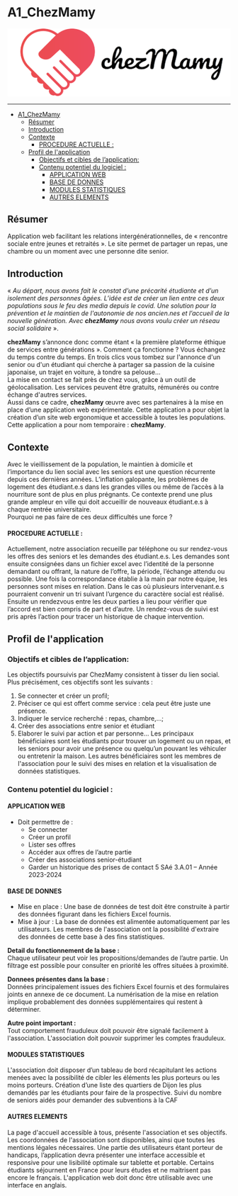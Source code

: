 # A1_ChezMamy

![logo.png](public%2Fimg%2Flogo.png)

---

<!-- TOC -->
* [A1_ChezMamy](#a1chezmamy)
  * [Résumer](#résumer)
  * [Introduction](#introduction)
  * [Contexte](#contexte-)
      * [PROCEDURE ACTUELLE :](#procedure-actuelle-)
  * [Profil de l'application](#profil-de-lapplication)
    * [Objectifs et cibles de l’application:](#objectifs-et-cibles-de-lapplication)
    * [Contenu potentiel du logiciel :](#contenu-potentiel-du-logiciel-)
      * [APPLICATION WEB](#application-web)
      * [BASE DE DONNES](#base-de-donnes)
      * [MODULES STATISTIQUES](#modules-statistiques)
      * [AUTRES ELEMENTS](#autres-elements)
<!-- TOC -->

## Résumer
Application web facilitant les relations
intergénérationnelles, de « rencontre
sociale entre jeunes et retraités ». Le site
permet de partager un repas, une
chambre ou un moment avec une
personne dite senior.

## Introduction
« _Au départ, nous avons fait le constat d’une précarité étudiante et d’un isolement des
personnes âgées. L’idée est de créer un lien entre ces deux populations sous le feu des media
depuis le covid. Une solution pour la prévention et le maintien de l'autonomie de nos
ancien.nes et l’accueil de la nouvelle génération. Avec **chezMamy** nous avons voulu créer un
réseau social solidaire_ ».

**chezMamy** s’annonce donc comme étant « la première plateforme éthique de services entre
générations ». Comment ça fonctionne ? Vous échangez du temps contre du temps. En trois
clics vous tombez sur l'annonce d'un senior ou d'un étudiant qui cherche à partager sa passion
de la cuisine japonaise, un trajet en voiture, à tondre sa pelouse...
\
La mise en contact se fait près de chez vous, grâce à un outil de géolocalisation. Les services
peuvent être gratuits, rémunérés ou contre échange d'autres services.
\
Aussi dans ce cadre, **chezMamy** œuvre avec ses partenaires à la mise en place d’une
application web expérimentale. Cette application a pour objet la création d’un site web
ergonomique et accessible à toutes les populations. Cette application a pour nom temporaire :
**chezMamy**.

## Contexte 
Avec le vieillissement de la population, le maintien à domicile et l’importance du lien social
avec les seniors est une question récurrente depuis ces dernières années. L’inflation
galopante, les problèmes de logement des étudiant.e.s dans les grandes villes ou même de
l’accès à la nourriture sont de plus en plus prégnants. Ce contexte prend une plus grande
ampleur en ville qui doit accueillir de nouveaux étudiant.e.s à chaque rentrée universitaire.
\
Pourquoi ne pas faire de ces deux difficultés une force ?

#### PROCEDURE ACTUELLE :

Actuellement, notre association recueille par téléphone ou sur rendez-vous les offres des
seniors et les demandes des étudiant.e.s. Les demandes sont ensuite consignées dans un
fichier excel avec l’identité de la personne demandant ou offrant, la nature de l’offre, la
période, l’échange attendu ou possible. Une fois la correspondance établie à la main par notre
équipe, les personnes sont mises en relation. Dans le cas où plusieurs intervenant.e.s
pourraient convenir un tri suivant l’urgence du caractère social est réalisé. Ensuite un rendezvous entre les deux parties a lieu pour vérifier que l’accord est bien compris de part et d’autre.
Un rendez-vous de suivi est pris après l’action pour tracer un historique de chaque
intervention.

## Profil de l'application

### Objectifs et cibles de l’application:

Les objectifs poursuivis par ChezMamy consistent à tisser du lien social. Plus précisément,
ces objectifs sont les suivants :

1) Se connecter et créer un profil;
2) Préciser ce qui est offert comme service : cela peut être juste une présence.
3) Indiquer le service recherché : repas, chambre,…;
4) Créer des associations entre senior et étudiant
5) Elaborer le suivi par action et par personne…
   Les principaux bénéficiaires sont les étudiants pour trouver un logement ou un repas, et les
   seniors pour avoir une présence ou quelqu’un pouvant les véhiculer ou entretenir la maison.
   Les autres bénéficiaires sont les membres de l'association pour le suivi des mises en relation
   et la visualisation de données statistiques.
   
### Contenu potentiel du logiciel :

#### APPLICATION WEB

- Doit permettre de :
  - Se connecter
  - Créer un profil
  - Lister ses offres
  - Accéder aux offres de l’autre partie
  - Créer des associations senior-étudiant
  - Garder un historique des prises de contact 5 SAé 3.A.01 – Année 2023-2024

#### BASE DE DONNES

- Mise en place : Une base de données de test doit être construite à partir des données figurant dans les fichiers Excel fournis.
- Mise à jour : La base de données est alimentée automatiquement par les utilisateurs. Les membres de l'association ont la possibilité d'extraire des données de cette base à des fins statistiques.

**Detail du fonctionnement de la base :** \
Chaque utilisateur peut voir les propositions/demandes de l’autre partie. Un filtrage est
possible pour consulter en priorité les offres situées à proximité.

**Donnees présentes dans la base :** \
Données principalement issues des fichiers Excel fournis et des formulaires joints en annexe
de ce document. La numérisation de la mise en relation implique probablement des données
supplémentaires qui restent à déterminer.

**Autre point important :** \
Tout comportement frauduleux doit pouvoir être signalé facilement à l'association.
L'association doit pouvoir supprimer les comptes frauduleux.

#### MODULES STATISTIQUES

   L'association doit disposer d’un tableau de bord récapitulant les actions menées avec la
   possibilité de cibler les éléments les plus porteurs ou les moins porteurs.
   Création d’une liste des quartiers de Dijon les plus demandés par les étudiants pour faire de
   la prospective.
   Suivi du nombre de seniors aidés pour demander des subventions à la CAF

#### AUTRES ELEMENTS
   
La page d'accueil accessible à tous, présente l'association et ses objectifs. Les coordonnées de
l'association sont disponibles, ainsi que toutes les mentions légales nécessaires.
Une partie des utilisateurs étant porteur de handicaps, l’application devra présenter une
interface accessible et responsive pour une lisibilité optimale sur tablette et portable.
Certains étudiants séjournent en France pour leurs études et ne maitrisent pas encore le
français. L'application web doit donc être utilisable avec une interface en anglais.
